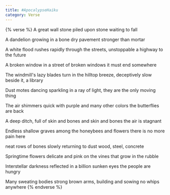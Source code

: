 ```yaml
---
title: #ApocalypseHaiku
category: Verse
---
```

{% verse %}
A great wall
stone piled upon stone
waiting to fall<!--more-->

A dandelion
growing in a bone dry pavement
stronger than mortar

A white flood rushes
rapidly through the streets, unstoppable
a highway to the future

A broken window
in a street of broken windows
it must end somewhere

The windmill's lazy blades
turn in the hilltop breeze, deceptively slow
beside it, a library

Dust motes dancing
sparkling in a ray of light, they are 
the only moving thing

The air shimmers
quick with purple and many other colors
the butterflies are back

A deep ditch, full
of skin and bones and skin and bones
the air is stagnant

Endless shallow graves
among the honeybees and flowers
there is no more pain here

neat rows of bones
slowly returning to dust
wood, steel, concrete

Springtime flowers
delicate and pink on the vines
that grow in the rubble

Interstellar darkness
reflected in a billion sunken eyes
the people are hungry

Many sweating bodies
strong brown arms, building and sowing
no whips anywhere
{% endverse %}
